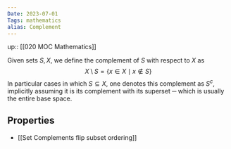 ```yaml
---
Date: 2023-07-01
Tags: mathematics
alias: Complement
---
```

up:: [[020 MOC Mathematics]]

Given sets $S, X$, we define the complement of $S$ with respect to $X$ as
$$
X \setminus S = \{x \in X \mid x \notin S\}
$$
In particular cases in which $S \subseteq X$, one denotes this complement as $S^c$, implicitly assuming it is its complement with its superset ─ which is usually the entire base space.

## Properties
- [[Set Complements flip subset ordering]]